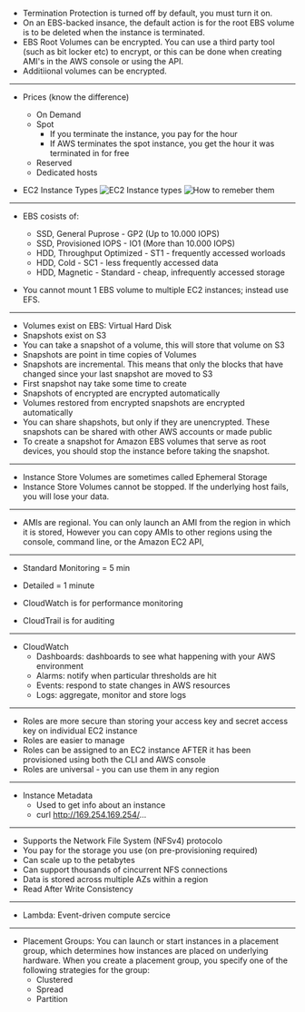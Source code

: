 - Termination Protection is turned off by default, you must turn it on.
- On an EBS-backed insance, the default action is for the root EBS volume is to be deleted when the instance is terminated.
- EBS Root Volumes can be encrypted. You can use a third party tool (such as bit locker etc) to encrypt, or this can be done when creating AMI's in the AWS console or using the API.
- Additiional volumes can be encrypted.

---

- Prices (know the difference)
  - On Demand
  - Spot
    - If you terminate the instance, you pay for the hour
    - If AWS terminates the spot instance, you get the hour it was terminated in for free
  - Reserved
  - Dedicated hosts
  
- EC2 Instance Types
![EC2 Instance types](https://i.imgur.com/3TYXJ0p.png)
![How to remeber them](https://i.imgur.com/xb9qkPj.png)

---

- EBS cosists of:
  - SSD, General Puprose - GP2 (Up to 10.000 IOPS)
  - SSD, Provisioned IOPS - IO1 (More than 10.000 IOPS)
  - HDD, Throughput Optimized - ST1 - frequently accessed worloads
  - HDD, Cold - SC1 - less frequently accessed data
  - HDD, Magnetic - Standard - cheap, infrequently accessed storage
  
- You cannot mount 1 EBS volume to multiple EC2 instances; instead use EFS.

---

- Volumes exist on EBS: Virtual Hard Disk
- Snapshots exist on S3
- You can take a snapshot of a volume, this will store that volume on S3
- Snapshots are point in time copies of Volumes
- Snapshots are incremental. This means that only the blocks that have changed since your last snapshot are moved to S3
- First snapshot nay take some time to create
- Snapshots of encrypted are encrypted automatically
- Volumes restored from encrypted snapshots are encrypted automatically
- You can share shapshots, but only if they are unencrypted. These snapshots can be shared with other AWS accounts or made public
- To create a snapshot for Amazon EBS volumes that serve as root devices, you should stop the instance before taking the snapshot.

---

- Instance Store Volumes are sometimes called Ephemeral Storage
- Instance Store Volumes cannot be stopped. If the underlying host fails, you will lose your data.

---

- AMIs are regional. You can only launch an AMI from the region in which it is stored, However you can copy AMIs to other regions using the console, command line, or the Amazon EC2 API,

---

- Standard Monitoring = 5 min
- Detailed = 1 minute

- CloudWatch is for performance monitoring
- CloudTrail is for auditing

---

- CloudWatch
  - Dashboards: dashboards to see what happening with your AWS environment
  - Alarms: notify when particular thresholds are hit
  - Events: respond to state changes in AWS resources
  - Logs: aggregate, monitor and store logs
  
---

- Roles are more secure than storing your access key and secret access key on individual EC2 instance
- Roles are easier to manage
- Roles can be assigned to an EC2 instance AFTER it has been provisioned using both the CLI and AWS console
- Roles are universal - you can use them in any region

---

- Instance Metadata 
  - Used to get info about an instance
  - curl http://169.254.169.254/...
  
---

- Supports the Network File System (NFSv4) protocolo
- You pay for the storage you use (on pre-provisioning required)
- Can scale up to the petabytes
- Can support thousands of cincurrent NFS connections
- Data is stored across multiple AZs within a region
- Read After Write Consistency

---

- Lambda: Event-driven compute sercice

---

- Placement Groups: You can launch or start instances in a placement group, which determines how instances are placed on underlying hardware. When you create a placement group, you specify one of the following strategies for the group:
  - Clustered 
  - Spread
  - Partition
